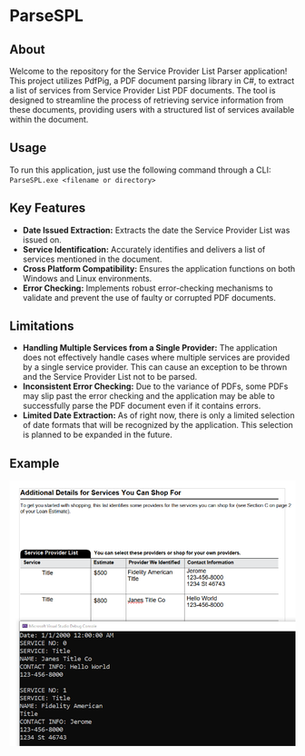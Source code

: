 # ParseSPL
## About
Welcome to the repository for the Service Provider List Parser application! This project utilizes PdfPig, a PDF document parsing library in C#, to extract a list of services from Service Provider List PDF documents. The tool is designed to streamline the process of retrieving service information from these documents, providing users with a structured list of services available within the document.
## Usage
To run this application, just use the following command through a CLI: `ParseSPL.exe <filename or directory>`
## Key Features
- **Date Issued Extraction:** Extracts the date the Service Provider List was issued on.
- **Service Identification:** Accurately identifies and delivers a list of services mentioned in the document.
- **Cross Platform Compatibility:** Ensures the application functions on both Windows and Linux environments.
- **Error Checking:** Implements robust error-checking mechanisms to validate and prevent the use of faulty or corrupted PDF documents.
## Limitations
- **Handling Multiple Services from a Single Provider:** The application does not effectively handle cases where multiple services are provided by a single service provider. This can cause an exception to be thrown and the Service Provider List not to be parsed.
- **Inconsistent Error Checking:** Due to the variance of PDFs, some PDFs may slip past the error checking and the application may be able to successfully parse the PDF document even if it contains errors.
- **Limited Date Extraction:** As of right now, there is only a limited selection of date formats that will be recognized by the application. This selection is planned to be expanded in the future.
## Example
![Example 1](https://github.com/basicn86/ParseSPL/blob/master/screenshots/ex1.png)
